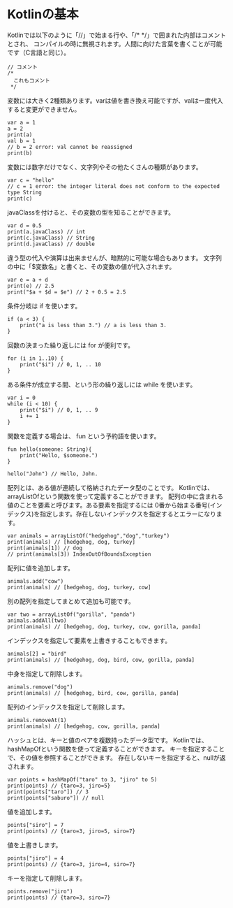 # Kotlinの基本

Kotlinでは以下のように「//」で始まる行や、「/* \*/」で囲まれた内部はコメントとされ、
コンパイルの時に無視されます。人間に向けた言葉を書くことが可能です（C言語と同じ）。

```
// コメント
/*
  これもコメント
 */
```

変数には大きく2種類あります。varは値を書き換え可能ですが、valは一度代入すると変更ができません。

```
var a = 1
a = 2
print(a)
val b = 1
// b = 2 error: val cannot be reassigned
print(b)
```

変数には数字だけでなく、文字列やその他たくさんの種類があります。

```
var c = "hello"
// c = 1 error: the integer literal does not conform to the expected type String
print(c)
```

javaClassを付けると、その変数の型を知ることができます。

```
var d = 0.5
print(a.javaClass) // int
print(c.javaClass) // String
print(d.javaClass) // double
```

違う型の代入や演算は出来ませんが、暗黙的に可能な場合もあります。
文字列の中に「$変数名」と書くと、その変数の値が代入されます。

```
var e = a + d
print(e) // 2.5
print("$a + $d = $e") // 2 + 0.5 = 2.5
```

条件分岐は if を使います。

```
if (a < 3) {
    print("a is less than 3.") // a is less than 3.
}
```

回数の決まった繰り返しには for が便利です。

```
for (i in 1..10) {
    print("$i") // 0, 1, .. 10
}
```

ある条件が成立する間、という形の繰り返しには while を使います。

```
var i = 0
while (i < 10) {
    print("$i") // 0, 1, .. 9
    i += 1
}
```

関数を定義する場合は、 fun という予約語を使います。

```
fun hello(someone: String){
    print("Hello, $someone.")
}

hello("John") // Hello, John.
```

配列とは、ある値が連続して格納されたデータ型のことです。
Kotlinでは、arrayListOfという関数を使って定義することができます。
配列の中に含まれる値のことを要素と呼びます。ある要素を指定するには
0番から始まる番号(インデックス)を指定します。存在しないインデックスを指定するとエラーになります。

```
var animals = arrayListOf("hedgehog","dog","turkey")
print(animals) // [hedgehog, dog, turkey]
print(animals[1]) // dog
// print(animals[3]) IndexOutOfBoundsException
```

配列に値を追加します。

```
animals.add("cow")
print(animals) // [hedgehog, dog, turkey, cow]
```

別の配列を指定してまとめて追加も可能です。

```
var two = arrayListOf("gorilla", "panda")
animals.addAll(two)
print(animals) // [hedgehog, dog, turkey, cow, gorilla, panda]
```

インデックスを指定して要素を上書きすることもできます。

```
animals[2] = "bird"
print(animals) // [hedgehog, dog, bird, cow, gorilla, panda]
```

中身を指定して削除します。

```
animals.remove("dog")
print(animals) // [hedgehog, bird, cow, gorilla, panda]
```

配列のインデックスを指定して削除します。

```
animals.removeAt(1)
print(animals) // [hedgehog, cow, gorilla, panda]
```

ハッシュとは、キーと値のペアを複数持ったデータ型です。
Kotlinでは、hashMapOfという関数を使って定義することができます。
キーを指定することで、その値を参照することができます。
存在しないキーを指定すると、nullが返されます。

```
var points = hashMapOf("taro" to 3, "jiro" to 5)
print(points) // {taro=3, jiro=5}
print(points["taro"]) // 3
print(points["saburo"]) // null
```

値を追加します。

```
points["siro"] = 7
print(points) // {taro=3, jiro=5, siro=7}
```

値を上書きします。

```
points["jiro"] = 4
print(points) // {taro=3, jiro=4, siro=7}
```

キーを指定して削除します。

```
points.remove("jiro")
print(points) // {taro=3, siro=7}
```
